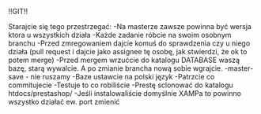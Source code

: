!!GIT!!

Starajcie się tego przestrzegać:
-Na masterze zawsze powinna być wersja ktora u wszystkich działa
-Każde zadanie róbcie na swoim osobnym branchu
-Przed zmregowaniem dajcie komuś do sprawdzenia czy u niego działa (pull request i dajcie jako assignee tę osobę, jak stwierdzi, że ok to potem merge)
-Przed mergem wrzućcie do katalogu DATABASE waszą bazę, starą wywalcie. A po zmianie brancha nową sobie wgrajcie.
-master-save - nie ruszamy
-Baze ustawcie na polski język
-Patrzcie co commitujecie
-Testuje to co robiliście
-Prestę sclonować do katalogu htdocs/prestashop/
-Jeśli instalowaliście domyślnie XAMPa to powinno wszystko działać ew. port zmienić
